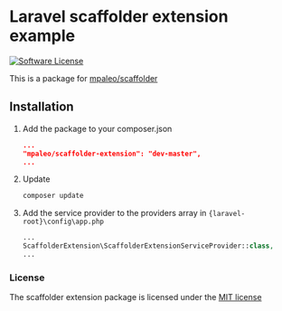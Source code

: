 # Laravel scaffolder extension example 
[![Software License](https://img.shields.io/badge/license-MIT-blue.svg?style=flat-square)](LICENSE)

This is a package for [mpaleo/scaffolder](https://github.com/mpaleo/scaffolder)

## Installation

1. Add the package to your composer.json
    ```json
    ...
    "mpaleo/scaffolder-extension": "dev-master",
    ...
    ```
    
2. Update
    ```bash
    composer update
    ```
    
3. Add the service provider to the providers array in `{laravel-root}\config\app.php`
    ```php
    ...
    ScaffolderExtension\ScaffolderExtensionServiceProvider::class,
    ...
    ```
    
### License
The scaffolder extension package is licensed under the [MIT license](http://opensource.org/licenses/MIT)
